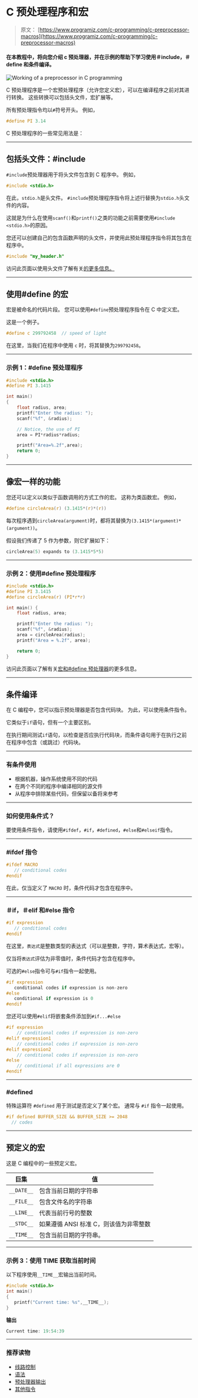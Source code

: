 # C 预处理程序和宏

> 原文： [https://www.programiz.com/c-programming/c-preprocessor-macros](https://www.programiz.com/c-programming/c-preprocessor-macros)

#### 在本教程中，将向您介绍 c 预处理器，并在示例的帮助下学习使用＃include，＃define 和条件编译。

![Working of a preprocessor in C programming](img/765b3e84f88056116bb8b07ab90d19d6.png)

C 预处理程序是一个宏预处理程序（允许您定义宏），可以在编译程序之前对其进行转换。 这些转换可以包括头文件，宏扩展等。

所有预处理指令均以`#`符号开头。 例如，

```c
#define PI 3.14
```

C 预处理程序的一些常见用法是：

* * *

## 包括头文件：#include

`#include`预处理器用于将头文件包含到 C 程序中。 例如，

```c
#include <stdio.h>
```

在此，`stdio.h`是头文件。 `#include`预处理程序指令将上述行替换为`stdio.h`头文件的内容。

这就是为什么在使用`scanf()`和`printf()`之类的功能之前需要使用`#include <stdio.h>`的原因。

您还可以创建自己的包含函数声明的头文件，并使用此预处理程序指令将其包含在程序中。

```c
#include "my_header.h"
```

访问此页面以使用头文件了解有关[的更多信息。](https://gcc.gnu.org/onlinedocs/cpp/Header-Files.html#Header-Files "Include preprocessor")

* * *

## 使用#define 的宏

宏是被命名的代码片段。 您可以使用`#define`预处理程序指令在 C 中定义宏。

这是一个例子。

```c
#define c 299792458  // speed of light
```

在这里，当我们在程序中使用 `c` 时，将其替换为`299792458`。

* * *

### 示例 1：#define 预处理程序

```c
#include <stdio.h>
#define PI 3.1415

int main()
{
    float radius, area;
    printf("Enter the radius: ");
    scanf("%f", &radius);

    // Notice, the use of PI
    area = PI*radius*radius;

    printf("Area=%.2f",area);
    return 0;
}
```

* * *

## 像宏一样的功能

您还可以定义以类似于函数调用的方式工作的宏。 这称为类函数宏。 例如，

```c
#define circleArea(r) (3.1415*(r)*(r))
```

每次程序遇到`circleArea(argument)`时，都将其替换为`(3.1415*(argument)*(argument))`。

假设我们传递了 5 作为参数，则它扩展如下：

```c
circleArea(5) expands to (3.1415*5*5)
```

* * *

### 示例 2：使用#define 预处理程序

```c
#include <stdio.h>
#define PI 3.1415
#define circleArea(r) (PI*r*r)

int main() {
    float radius, area;

    printf("Enter the radius: ");
    scanf("%f", &radius);
    area = circleArea(radius);
    printf("Area = %.2f", area);

    return 0;
}
```

访问此页面以了解有关[宏和#define 预处理器](https://gcc.gnu.org/onlinedocs/cpp/Macros.html#Macros "C Macros")的更多信息。

* * *

## 条件编译

在 C 编程中，您可以指示预处理器是否包含代码块。 为此，可以使用条件指令。

它类似于`if`语句，但有一个主要区别。

在执行期间测试`if`语句，以检查是否应执行代码块，而条件语句用于在执行之前在程序中包含（或跳过）代码块。

* * *

### 有条件使用

*   根据机器，操作系统使用不同的代码
*   在两个不同的程序中编译相同的源文件
*   从程序中排除某些代码，但保留以备将来参考

* * *

### 如何使用条件式？

要使用条件指令，请使用`#ifdef`，`#if`，`#defined`，`#else`和`#elseif`指令。

* * *

### #ifdef 指令

```c
#ifdef MACRO     
   // conditional codes
#endif

```

在此，仅当定义了 `MACRO` 时，条件代码才包含在程序中。

* * *

### ＃if，＃elif 和#else 指令

```c
#if expression
   // conditional codes
#endif

```

在这里，`表达式`是整数类型的表达式（可以是整数，字符，算术表达式，宏等）。

仅当将`表达式`评估为非零值时，条件代码才包含在程序中。

可选的`#else`指令可与`#if`指令一起使用。

```c
#if expression
   conditional codes if expression is non-zero
#else
   conditional if expression is 0
#endif

```

您还可以使用`#elif`将嵌套条件添加到`#if...#else`

```c
#if expression
    // conditional codes if expression is non-zero
#elif expression1
    // conditional codes if expression is non-zero
#elif expression2
    // conditional codes if expression is non-zero
#else
    // conditional if all expressions are 0
#endif

```

* * *

### #defined

特殊运算符 `#defined` 用于测试是否定义了某个宏。 通常与 `#if` 指令一起使用。

```c
#if defined BUFFER_SIZE && BUFFER_SIZE >= 2048
  // codes

```

* * *

## 预定义的宏

这是 C 编程中的一些预定义宏。

| 巨集 | 值 |
| --- | --- |
| `__DATE__` | 包含当前日期的字符串 |
| `__FILE__` | 包含文件名的字符串 |
| `__LINE__` | 代表当前行号的整数 |
| `__STDC__` | 如果遵循 ANSI 标准 C，则该值为非零整数 |
| `__TIME__` | 包含当前日期的字符串。 |

* * *

### 示例 3：使用 __TIME__ 获取当前时间

以下程序使用`__TIME__`宏输出当前时间。

```c
#include <stdio.h>
int main()
{
   printf("Current time: %s",__TIME__);   
}
```

**输出**

```c
Current time: 19:54:39
```

* * *

### 推荐读物

*   [线路控制](https://gcc.gnu.org/onlinedocs/cpp/Line-Control.html#Line-Control)
*   [语法](https://gcc.gnu.org/onlinedocs/cpp/Pragmas.html#Pragmas)
*   [预处理器输出](https://gcc.gnu.org/onlinedocs/cpp/Preprocessor-Output.html#Preprocessor-Output)
*   [其他指令](https://gcc.gnu.org/onlinedocs/cpp/Other-Directives.html#Other-Directives)